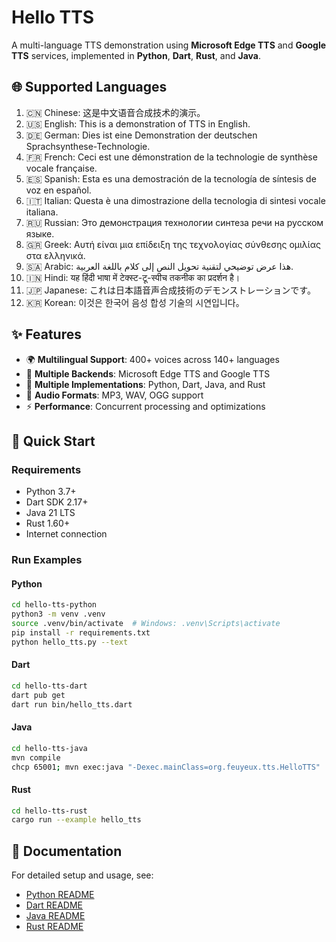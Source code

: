 # Hello TTS

A multi-language TTS demonstration using **Microsoft Edge TTS** and **Google TTS** services, implemented in **Python**, **Dart**, **Rust**, and **Java**.

## 🌐 Supported Languages

1. 🇨🇳 Chinese: 这是中文语音合成技术的演示。
2. 🇺🇸 English: This is a demonstration of TTS in English.
3. 🇩🇪 German: Dies ist eine Demonstration der deutschen Sprachsynthese-Technologie.
4. 🇫🇷 French: Ceci est une démonstration de la technologie de synthèse vocale française.
5. 🇪🇸 Spanish: Esta es una demostración de la tecnología de síntesis de voz en español.
6. 🇮🇹 Italian: Questa è una dimostrazione della tecnologia di sintesi vocale italiana.
7. 🇷🇺 Russian: Это демонстрация технологии синтеза речи на русском языке.
8. 🇬🇷 Greek: Αυτή είναι μια επίδειξη της τεχνολογίας σύνθεσης ομιλίας στα ελληνικά.
9. 🇸🇦 Arabic: هذا عرض توضيحي لتقنية تحويل النص إلى كلام باللغة العربية.
10. 🇮🇳 Hindi: यह हिंदी भाषा में टेक्स्ट-टू-स्पीच तकनीक का प्रदर्शन है।
11. 🇯🇵 Japanese: これは日本語音声合成技術のデモンストレーションです。
12. 🇰🇷 Korean: 이것은 한국어 음성 합성 기술의 시연입니다。

## ✨ Features

- 🌍 **Multilingual Support**: 400+ voices across 140+ languages
- 🔄 **Multiple Backends**: Microsoft Edge TTS and Google TTS
- 🚀 **Multiple Implementations**: Python, Dart, Java, and Rust
- 📁 **Audio Formats**: MP3, WAV, OGG support
- ⚡ **Performance**: Concurrent processing and optimizations

## 🚀 Quick Start

### Requirements

- Python 3.7+
- Dart SDK 2.17+
- Java 21 LTS
- Rust 1.60+
- Internet connection

### Run Examples

#### Python

```bash
cd hello-tts-python
python3 -m venv .venv
source .venv/bin/activate  # Windows: .venv\Scripts\activate
pip install -r requirements.txt
python hello_tts.py --text
```

#### Dart

```bash
cd hello-tts-dart
dart pub get
dart run bin/hello_tts.dart
```

#### Java

```bash
cd hello-tts-java
mvn compile
chcp 65001; mvn exec:java "-Dexec.mainClass=org.feuyeux.tts.HelloTTS"
```

#### Rust

```bash
cd hello-tts-rust
cargo run --example hello_tts
```

## 📖 Documentation

For detailed setup and usage, see:

- [Python README](./hello-tts-python/README.md)
- [Dart README](./hello-tts-dart/README.md)
- [Java README](./hello-tts-java/README.md)
- [Rust README](./hello-tts-rust/README.md)
